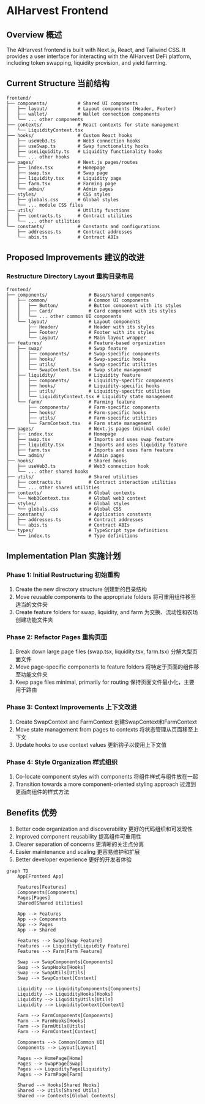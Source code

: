 # AIHarvest Frontend

## Overview 概述

The AIHarvest frontend is built with Next.js, React, and Tailwind CSS. It provides a user interface for interacting with the AIHarvest DeFi platform, including token swapping, liquidity provision, and yield farming.

## Current Structure 当前结构

```
frontend/
├── components/           # Shared UI components
│   ├── layout/           # Layout components (Header, Footer)
│   ├── wallet/           # Wallet connection components
│   └── ... other components
├── contexts/             # React contexts for state management
│   └── LiquidityContext.tsx
├── hooks/                # Custom React hooks
│   ├── useWeb3.ts        # Web3 connection hooks
│   ├── useSwap.ts        # Swap functionality hooks
│   ├── useLiquidity.ts   # Liquidity functionality hooks
│   └── ... other hooks
├── pages/                # Next.js pages/routes
│   ├── index.tsx         # Homepage
│   ├── swap.tsx          # Swap page
│   ├── liquidity.tsx     # Liquidity page
│   ├── farm.tsx          # Farming page
│   └── admin/            # Admin pages
├── styles/               # CSS styles
│   ├── globals.css       # Global styles
│   └── ... module CSS files
├── utils/                # Utility functions
│   ├── contracts.ts      # Contract utilities
│   └── ... other utilities
└── constants/            # Constants and configurations
    ├── addresses.ts      # Contract addresses
    └── abis.ts           # Contract ABIs
```

## Proposed Improvements 建议的改进

### Restructure Directory Layout 重构目录布局

```
frontend/
├── components/               # Base/shared components
│   ├── common/               # Common UI components
│   │   ├── Button/           # Button component with its styles
│   │   ├── Card/             # Card component with its styles
│   │   └── ... other common UI components
│   └── layout/               # Layout components
│       ├── Header/           # Header with its styles
│       ├── Footer/           # Footer with its styles
│       └── Layout/           # Main layout wrapper
├── features/                 # Feature-based organization
│   ├── swap/                 # Swap feature
│   │   ├── components/       # Swap-specific components
│   │   ├── hooks/            # Swap-specific hooks
│   │   ├── utils/            # Swap-specific utilities
│   │   └── SwapContext.tsx   # Swap state management
│   ├── liquidity/            # Liquidity feature
│   │   ├── components/       # Liquidity-specific components
│   │   ├── hooks/            # Liquidity-specific hooks
│   │   ├── utils/            # Liquidity-specific utilities
│   │   └── LiquidityContext.tsx # Liquidity state management
│   └── farm/                 # Farming feature
│       ├── components/       # Farm-specific components
│       ├── hooks/            # Farm-specific hooks
│       ├── utils/            # Farm-specific utilities
│       └── FarmContext.tsx   # Farm state management
├── pages/                    # Next.js pages (minimal code)
│   ├── index.tsx             # Homepage
│   ├── swap.tsx              # Imports and uses swap feature
│   ├── liquidity.tsx         # Imports and uses liquidity feature
│   ├── farm.tsx              # Imports and uses farm feature
│   └── admin/                # Admin pages
├── hooks/                    # Shared hooks
│   ├── useWeb3.ts            # Web3 connection hook
│   └── ... other shared hooks
├── utils/                    # Shared utilities
│   ├── contracts.ts          # Contract interaction utilities
│   └── ... other shared utilities
├── contexts/                 # Global contexts
│   └── Web3Context.tsx       # Global web3 context
├── styles/                   # Global styles
│   └── globals.css           # Global CSS
├── constants/                # Application constants
│   ├── addresses.ts          # Contract addresses
│   └── abis.ts               # Contract ABIs
└── types/                    # TypeScript type definitions
    └── index.ts              # Type definitions
```

## Implementation Plan 实施计划

### Phase 1: Initial Restructuring 初始重构

1. Create the new directory structure 创建新的目录结构
2. Move reusable components to the appropriate folders 将可重用组件移至适当的文件夹
3. Create feature folders for swap, liquidity, and farm 为交换、流动性和农场创建功能文件夹

### Phase 2: Refactor Pages 重构页面

1. Break down large page files (swap.tsx, liquidity.tsx, farm.tsx) 分解大型页面文件
2. Move page-specific components to feature folders 将特定于页面的组件移至功能文件夹
3. Keep page files minimal, primarily for routing 保持页面文件最小化，主要用于路由

### Phase 3: Context Improvements 上下文改进

1. Create SwapContext and FarmContext 创建SwapContext和FarmContext
2. Move state management from pages to contexts 将状态管理从页面移至上下文
3. Update hooks to use context values 更新钩子以使用上下文值

### Phase 4: Style Organization 样式组织

1. Co-locate component styles with components 将组件样式与组件放在一起
2. Transition towards a more component-oriented styling approach 过渡到更面向组件的样式方法

## Benefits 优势

1. Better code organization and discoverability 更好的代码组织和可发现性
2. Improved component reusability 提高组件可重用性
3. Clearer separation of concerns 更清晰的关注点分离
4. Easier maintenance and scaling 更容易维护和扩展
5. Better developer experience 更好的开发者体验

```mermaid
graph TD
    App[Frontend App]
    
    Features[Features]
    Components[Components]
    Pages[Pages]
    Shared[Shared Utilities]
    
    App --> Features
    App --> Components
    App --> Pages
    App --> Shared
    
    Features --> Swap[Swap Feature]
    Features --> Liquidity[Liquidity Feature]
    Features --> Farm[Farm Feature]
    
    Swap --> SwapComponents[Components]
    Swap --> SwapHooks[Hooks]
    Swap --> SwapUtils[Utils]
    Swap --> SwapContext[Context]
    
    Liquidity --> LiquidityComponents[Components]
    Liquidity --> LiquidityHooks[Hooks]
    Liquidity --> LiquidityUtils[Utils]
    Liquidity --> LiquidityContext[Context]
    
    Farm --> FarmComponents[Components]
    Farm --> FarmHooks[Hooks]
    Farm --> FarmUtils[Utils]
    Farm --> FarmContext[Context]
    
    Components --> Common[Common UI]
    Components --> Layout[Layout]
    
    Pages --> HomePage[Home]
    Pages --> SwapPage[Swap]
    Pages --> LiquidityPage[Liquidity]
    Pages --> FarmPage[Farm]
    
    Shared --> Hooks[Shared Hooks]
    Shared --> Utils[Shared Utils]
    Shared --> Contexts[Global Contexts]
```